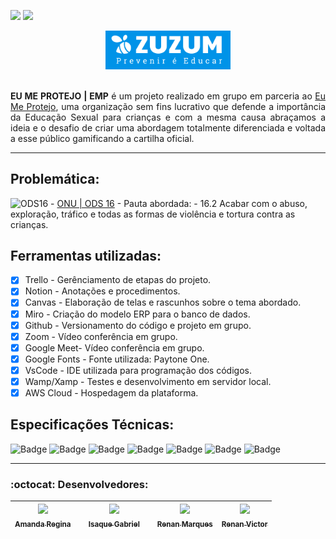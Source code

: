 [<img src="https://img.shields.io/badge/-RECODE%20pro%202020-purple">](https://www.recodepro.org.br/)
 [<img src="https://img.shields.io/badge/-Em%20desenvolvimento-yellow">](#)
 
<div align="center">
<img src ="https://github.com/Squad5/ZuzumWeb/blob/master/frontend/src/assets/images/logo.png"  width="200px"  alt="Logo ZUZUM" title="logo ZUZUM">
</div>
<br/>
<p align="justify" font-size="22px"> 
 <b>EU ME PROTEJO | EMP</b> é um projeto realizado em grupo em parceria ao <a href="https://www.eumeprotejo.com/" target="_blank">Eu Me Protejo</a>, 
 uma organização sem fins lucrativo que defende a importância da Educação Sexual para crianças e com a mesma causa abraçamos a ideia
 e o desafio de criar uma abordagem totalmente diferenciada e voltada a esse público gamificando a cartilha oficial. 
</>
 
 <hr>

## Problemática:

<img src="http://www.agenda2030.com.br/static/home/images/ods_icons/16.png" width="40px" alt="ODS16" title="ONU|ODS16">
- <a href="https://brasil.un.org/pt-br/sdgs/16">ONU | ODS 16</a> 
  - Pauta abordada:
    - 16.2 Acabar com o abuso, exploração, tráfico e todas as formas de violência e tortura contra as crianças.
    
## Ferramentas utilizadas:

- [x] Trello - Gerênciamento de etapas do projeto.
- [x] Notion - Anotações e procedimentos.
- [x] Canvas - Elaboração de telas e rascunhos sobre o tema abordado.
- [x] Miro - Criação do modelo ERP para o banco de dados.
- [x] Github - Versionamento do código e projeto em grupo.
- [x] Zoom - Vídeo conferência em grupo.
- [x] Google Meet- Vídeo conferência em grupo.
- [x] Google Fonts - Fonte utilizada: Paytone One.
- [x] VsCode - IDE utilizada para programação dos códigos.
- [x] Wamp/Xamp - Testes e desenvolvimento em servidor local.
- [x] AWS Cloud - Hospedagem da plataforma.

## Especificações Técnicas: 

![Badge](https://img.shields.io/static/v1?labelColor=black&label&message=Database%20MySQL&color=blue&style=for-the-badge&logo=MySQL)
![Badge](https://img.shields.io/static/v1?labelColor=purple&label&message=Framework%20Bootstrap&color=purple&style=for-the-badge&logo=Bootstrap)
![Badge](https://img.shields.io/static/v1?labelColor=black&label&message=CDN%20Font%20Awesome&color=yellow&style=for-the-badge&logo=Fontawesome)
![Badge](https://img.shields.io/static/v1?labelColor=black&label&message=React%20JS&color=black&style=for-the-badge&logo=React)
![Badge](https://img.shields.io/static/v1?labelColor=gray&label&message=Framework%20JQuery&color=gray&style=for-the-badge&logo=JQuery)
![Badge](https://img.shields.io/static/v1?labelColor=black&label&message=Axios&color=white&style=for-the-badge&logo=Axios)
![Badge](https://img.shields.io/static/v1?labelColor=black&label&message=React%20Router&color=green&style=for-the-badge&logo=React-Router)

<hr>

### :octocat: Desenvolvedores: 
|[<img src="https://avatars2.githubusercontent.com/u/72765823?s=460&u=8493c8a487a967326992141ab03fc6109b73ec13&v=4" width=115 > <br> <sub> Amanda Regina </sub>](https://github.com/amandareginas)||[<img src="https://avatars2.githubusercontent.com/u/72178423?s=460&u=7e68e1caf6dea700cdebea84d52a2b3b4e2172d1&v=4" width=115 > <br> <sub> Isaque Gabriel </sub>](https://github.com/IsaqueGabriel1)||[<img src="https://avatars1.githubusercontent.com/u/19680010?s=460&u=156e9db04ea69e8822e4ead8e806434df92755f4&v=4" width=115 > <br> <sub> Renan Marques </sub>](https://github.com/Re04nan)|[<img src="https://avatars2.githubusercontent.com/u/66511600?s=460&u=c4d9183405dc22919b9b22581504468c1b8d4482&v=4" width=115 > <br> <sub> Renan Victor </sub>](https://github.com/Renaan00)|
| -------- | -------- | -------- |-------- | -------- | -------- |

